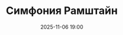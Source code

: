 ---
title: Симфония Рамштайн
city: Омск
location: Концерт Холл РЦСО
address: ул. Красный Путь, 9
descriptionShort: Симфония Rammstein при свечах
descriptionFull: >-
  Backstage Group представляет уникальный эксперимент: мощь Rammstein, переплавленную в симфоническое полотно. При свечах, в таинственном полумраке, зазвучат культовые хиты группы — от мрачных баллад до эпичных гимнов — в исполнении камерного оркестра.
  
  — Симфонические аранжировки «Du hast», «Sonne», «Ohne dich» и других треков;
  — Диалог тяжелых риффов и изысканной классики;
  — Мерцание сотен свечей, усиливающее драматургию музыки.
eventId: 2425391
poster: /images/posters/4.jpg
location_photos:
  - /images/location/rcso_omsk.jpeg
age: 6
date: 2025-11-06 19:00
artists_team: Оркестр «Backstage Group»
artists_group_photo: /images/artists/1.jpg
artists:
  - name: Кирилл Скрипников
    role: Дирижер
    photo: /images/artists/skripnikov.jpg
duration: 01:20
 
tracks:
  - musician: 'Rammstein'
    composition: "Symphonic Feuerrader"
    source: ''
  - musician: 'Rammstein'
    composition: "Mein Herz Brennt (Symphonic Version)"
    source: ''
  - musician: 'Rammstein'
    composition: "Engel"
    source: ''
  - musician: 'Rammstein'
    composition: "Sonne (Epic Percussion Suite)"
    source: ''
  - musician: 'Rammstein'
    composition: "Ohne Dich (Instrumental)"
    source: ''
  - musician: 'Rammstein'
    composition: "Du Hast (Symphonic Battle)"
    source: ''
  - musician: 'Rammstein'
    composition: "Rosenrot (Waltz Adaptation)"
    source: ''
  - musician: 'Rammstein'
    composition: "Frühling in Paris"
    source: ''
  - musician: 'Rammstein'
    composition: "Links 2-3-4 (March Militaris)"
    source: ''
  - musician: 'Rammstein'
    composition: "Nebel (Ambient Orchestra)"
    source: ''
  - musician: 'Rammstein'
    composition: "Deutschland (Historical Saga)"
    source: ''
  - musician: 'Rammstein'
    composition: "Mutter (Tragic Strings)"
    source: ''
  - musician: 'Rammstein'
    composition: "Feuer Frei! (Pyro Symphony)"
    source: ''
  - musician: 'Rammstein'
    composition: "Seemann (Choral Version)"
    source: ''
  - musician: 'Rammstein'
    composition: "Spieluhr (Clockwork Lullaby)"
    source: ''
  - musician: 'Rammstein'
    composition: "Ich Will (Crowd Anthem)"
    source: ''
  - musician: 'Rammstein'
    composition: "Pussy (Ironische Walzer)"
    source: ''
  - musician: 'Rammstein'
    composition: "Adieu (Orchestral Apocalypse)"
    source: '' 
---